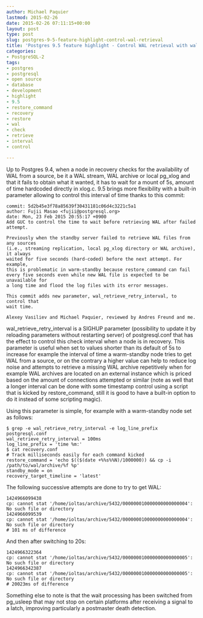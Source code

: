 ```yaml
---
author: Michael Paquier
lastmod: 2015-02-26
date: 2015-02-26 07:11:15+00:00
layout: post
type: post
slug: postgres-9-5-feature-highlight-control-wal-retrieval
title: 'Postgres 9.5 feature highlight - Control WAL retrieval with wal_retrieve_retry_interval'
categories:
- PostgreSQL-2
tags:
- postgres
- postgresql
- open source
- database
- development
- highlight
- 9.5
- restore_command
- recovery
- restore
- wal
- check
- retrieve
- interval
- control

---
```


Up to Postgres 9.4, when a node in recovery checks for the availability of
WAL from a source, be it a WAL stream, WAL archive or local pg_xlog and that
it fails to obtain what it wanted, it has to wait for a mount of 5s, amount
of time hardcoded directly in xlog.c. 9.5 brings more flexibility with a
built-in parameter allowing to control this interval of time thanks to this
commit:

    commit: 5d2b45e3f78a85639f30431181c06d4c3221c5a1
    author: Fujii Masao <fujii@postgresql.org>
    date: Mon, 23 Feb 2015 20:55:17 +0900
    Add GUC to control the time to wait before retrieving WAL after failed attempt.

    Previously when the standby server failed to retrieve WAL files from any sources
    (i.e., streaming replication, local pg_xlog directory or WAL archive), it always
    waited for five seconds (hard-coded) before the next attempt. For example,
    this is problematic in warm-standby because restore_command can fail
    every five seconds even while new WAL file is expected to be unavailable for
    a long time and flood the log files with its error messages.

    This commit adds new parameter, wal_retrieve_retry_interval, to control that
    wait time.

    Alexey Vasiliev and Michael Paquier, reviewed by Andres Freund and me.

wal\_retrieve\_retry\_interval is a SIGHUP parameter (possibility to update
it by reloading parameters without restarting server) of postgresql.conf
that has the effect to control this check interval when a node is in recovery.
This parameter is useful when set to values shorter than its default of 5s
to increase for example the interval of time a warm-standby node tries to
get WAL from a source, or on the contrary a higher value can help to reduce
log noise and attempts to retrieve a missing WAL archive repetitively when
for example WAL archives are located on an external instance which is priced
based on the amount of connections attempted or similar (note as well that
a longer interval can be done with some timestamp control using a script that
is kicked by restore_command, still it is good to have a built-in option
to do it instead of some scripting magic).

Using this parameter is simple, for example with a warm-standby node set
as follows:

    $ grep -e wal_retrieve_retry_interval -e log_line_prefix postgresql.conf
    wal_retrieve_retry_interval = 100ms
    log_line_prefix = 'time %m:'
    $ cat recovery.conf
    # Track milliseconds easily for each command kicked
    restore_command = 'echo $(($(date +%%s%%N)/1000000)) && cp -i /path/to/wal/archive/%f %p'
    standby_mode = on
    recovery_target_timeline = 'latest'

The following successive attempts are done to try to get WAL:

    1424966099438
    cp: cannot stat '/home/ioltas/archive/5432/000000010000000000000004': No such file or directory
    1424966099539
    cp: cannot stat '/home/ioltas/archive/5432/000000010000000000000004': No such file or directory
    # 101 ms of difference

And then after switching to 20s:

    1424966322364
    cp: cannot stat '/home/ioltas/archive/5432/000000010000000000000005': No such file or directory
    1424966342387
    cp: cannot stat '/home/ioltas/archive/5432/000000010000000000000005': No such file or directory
    # 20023ms of difference

Something else to note is that the wait processing has been switched from
pg_usleep that may not stop on certain platforms after receiving a signal
to a latch, improving particularly a postmaster death detection.
